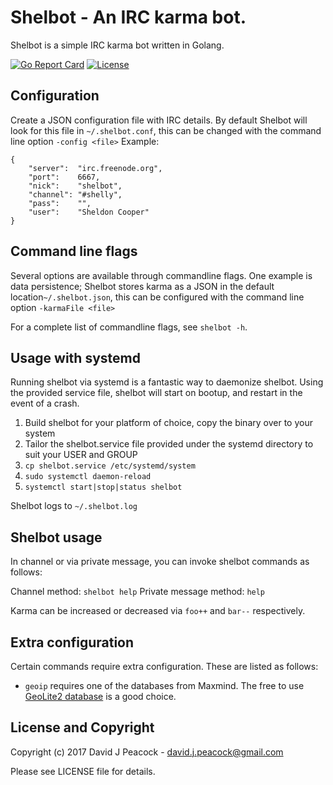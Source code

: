# Shelbot - An IRC karma bot.

Shelbot is a simple IRC karma bot written in Golang.

[![Go Report Card](https://goreportcard.com/badge/github.com/davidjpeacock/shelbot)](https://goreportcard.com/report/github.com/davidjpeacock/shelbot)
[![License](https://img.shields.io/badge/license-MIT-blue.svg)](https://raw.githubusercontent.com/davidjpeacock/shelbot/master/LICENSE)

## Configuration

Create a JSON configuration file with IRC details. By default Shelbot will look for this file in `~/.shelbot.conf`, this can be changed with the command line option `-config <file>` Example:

```
{
	"server":  "irc.freenode.org",
	"port":    6667,
	"nick":    "shelbot",
	"channel": "#shelly",
	"pass":    "",
	"user":    "Sheldon Cooper"
}
```

## Command line flags

Several options are available through commandline flags. One example is data persistence; Shelbot stores karma as a JSON in the default location`~/.shelbot.json`, this can be configured with the command line option `-karmaFile <file>`

For a complete list of commandline flags, see `shelbot -h`.

## Usage with systemd

Running shelbot via systemd is a fantastic way to daemonize shelbot.  Using the provided service file, shelbot will start on bootup, and restart in the event of a crash.

1. Build shelbot for your platform of choice, copy the binary over to your system
2. Tailor the shelbot.service file provided under the systemd directory to suit your USER and GROUP
3. `cp shelbot.service /etc/systemd/system`
4. `sudo systemctl daemon-reload`
5. `systemctl start|stop|status shelbot`

Shelbot logs to `~/.shelbot.log`

## Shelbot usage

In channel or via private message, you can invoke shelbot commands as follows:

Channel method: `shelbot help`
Private message method: `help`

Karma can be increased or decreased via `foo++` and `bar--` respectively.

## Extra configuration

Certain commands require extra configuration.  These are listed as follows:

* `geoip` requires one of the databases from Maxmind.  The free to use [GeoLite2 database](http://geolite.maxmind.com/download/geoip/database/GeoLite2-City.mmdb.gz) is a good choice.

## License and Copyright

Copyright (c) 2017 David J Peacock - david.j.peacock@gmail.com

Please see LICENSE file for details.
